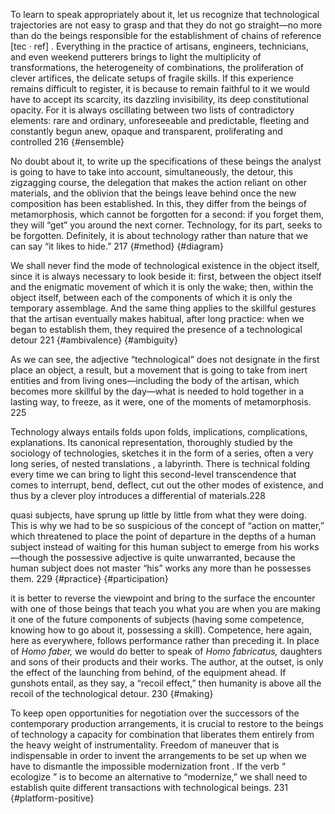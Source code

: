 To learn to speak appropriately about it, let us recognize that technological trajectories are not easy to grasp and that they do not go straight—no more than do the beings responsible for the establishment of chains of reference [tec · ref] . Everything in the practice of artisans, engineers, technicians, and even weekend putterers brings to light the multiplicity of transformations, the heterogeneity of combinations, the proliferation of clever artifices, the delicate setups of fragile skills. If this experience remains difficult to register, it is because to remain faithful to it we would have to accept its scarcity, its dazzling invisibility, its deep constitutional opacity. For it is always oscillating between two lists of contradictory elements: rare and ordinary, unforeseeable and predictable, fleeting and constantly begun anew, opaque and transparent, proliferating and controlled 216 {#ensemble}

No doubt about it, to write up the specifications of these beings the analyst is going to have to take into account, simultaneously, the detour, this zigzagging course, the delegation that makes the action reliant on other materials, and the oblivion that the beings leave behind once the new composition has been established. In this, they differ from the beings of metamorphosis, which cannot be forgotten for a second: if you forget them, they will “get” you around the next corner. Technology, for its part, seeks to be forgotten. Definitely, it is about technology rather than nature that we can say “it likes to hide.” 217 {#method} {#diagram}

We shall never find the mode of technological existence in the object itself, since it is always necessary to look beside it: first, between the object itself and the enigmatic movement of which it is only the wake; then, within the object itself, between each of the components of which it is only the temporary assemblage. And the same thing applies to the skillful gestures that the artisan eventually makes habitual, after long practice: when we began to establish them, they required the presence of a technological detour 221 {#ambivalence} {#ambiguity}

As we can see, the adjective “technological” does not designate in the first place an object, a result, but a movement that is going to take from inert entities and from living ones—including the body of the artisan, which becomes more skillful by the day—what is needed to hold together in a lasting way, to freeze, as it were, one of the moments of metamorphosis. 225

Technology always entails folds upon folds, implications, complications, explanations. Its canonical representation, thoroughly studied by the sociology of technologies, sketches it in the form of a series, often a very long series, of nested translations , a labyrinth. There is technical folding every time we can bring to light this second-level transcendence that comes to interrupt, bend, deflect, cut out the other modes of existence, and thus by a clever ploy introduces a differential of materials.228 

quasi subjects, have sprung up little by little from what they were doing. This is why we had to be so suspicious of the concept of “action on matter,” which threatened to place the point of departure in the depths of a human subject instead of waiting for this human subject to emerge from his works—though the possessive adjective is quite unwarranted, because the human subject does not master “his” works any more than he possesses them. 229  {#practice} {#participation}

it is better to reverse the viewpoint and bring to the surface the encounter with one of those beings that teach you what you are when you are making it one of the future components of subjects (having some competence, knowing how to go about it, possessing a skill). Competence, here again, here as everywhere, follows performance rather than preceding it. In place of *Homo faber,* we would do better to speak of *Homo fabricatus,* daughters and sons of their products and their works. The author, at the outset, is only the effect of the launching from behind, of the equipment ahead. If gunshots entail, as they say, a “recoil effect,” then humanity is above all the recoil of the technological detour. 230  {#making}

To keep open opportunities for negotiation over the successors of the contemporary production arrangements, it is crucial to restore to the beings of technology a capacity for combination that liberates them entirely from the heavy weight of instrumentality. Freedom of maneuver that is indispensable in order to invent the arrangements to be set up when we have to dismantle the impossible modernization front . If the verb “ ecologize ” is to become an alternative to “modernize,” we shall need to establish quite different transactions with technological beings. 231 {#platform-positive}


